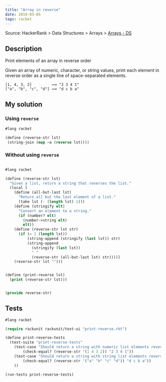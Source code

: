 ```yaml
---
title: "Array in reverse"
date: 2019-03-05
tags: racket
---
```


Source: HackerRank > Data Structures > Arrays > [Arrays - DS]

[Arrays - DS]: https://www.hackerrank.com/challenges/arrays-ds


## Description

Print elements of an array in reverse order

Given an array of numeric, character, or string values, print each element in
reverse order as a single line of space-separated elements.

```
[1, 4, 3, 2]         ⟹ "2 3 4 1"
["a", "b", "c", "d"] ⟹ "d c b a"
```


## My solution

### Using `reverse`

```lisp
#lang racket

(define (reverse-str lst)
 (string-join (map ~a (reverse lst))))
```


### Without using `reverse`

```lisp

#lang racket

(define (reverse-str lst)
  "Given a list, return a string that reverses the list."
  (local [
    (define (all-but-last lst)
      "Return all but the last element of a list."
      (take lst (- (length lst) 1)))
    (define (stringify elt)
      "Convert an element to a string."
      (if (number? elt)
        (number->string elt)
        elt))
    (define (reverse-str lst str)
      (if (= 1 (length lst))
          (string-append (stringify (last lst)) str)
          (string-append
            (stringify (last lst))
            " "
            (reverse-str (all-but-last lst) str))))]
    (reverse-str lst "")))


(define (print-reverse lst)
  (print (reverse-str lst)))


(provide reverse-str)
```

## Tests

```lisp
#lang racket

(require rackunit rackunit/text-ui "print-reverse.rkt")

(define print-reverse-tests
  (test-suite "print-reverse-tests" 
    (test-case "Should return a string with numeric list elements reversed"
        (check-equal? (reverse-str '(1 4 3 2)) "2 3 4 1"))
    (test-case "Should return a string with string list elements reversed"
        (check-equal? (reverse-str '("a" "b" "c" "d")) "d c b a"))
    ))

(run-tests print-reverse-tests)
```
